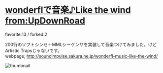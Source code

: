 # [wonderflで音楽♪Like the wind from:UpDownRoad](http://fl.corge.net/c/xObn)

favorite:13 / forked:2

200行のソフトシンセ＋MMLシーケンサを実装して音楽つけてみました。けどArtistic Trapsじゃないです。  
webpage; http://soundimpulse.sakura.ne.jp/wonderfl-music-like-the-wind/

![thumbnail](./thumbnail.jpg)
